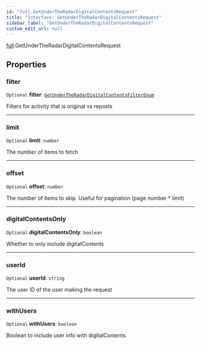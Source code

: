 ```yaml
---
id: "full.GetUnderTheRadarDigitalContentsRequest"
title: "Interface: GetUnderTheRadarDigitalContentsRequest"
sidebar_label: "GetUnderTheRadarDigitalContentsRequest"
custom_edit_url: null
---
```


[full](../namespaces/full.md).GetUnderTheRadarDigitalContentsRequest

## Properties

### filter

 `Optional` **filter**: [`GetUnderTheRadarDigitalContentsFilterEnum`](../enums/full.GetUnderTheRadarDigitalContentsFilterEnum.md)

Filters for activity that is original vs reposts

___

### limit

 `Optional` **limit**: `number`

The number of items to fetch

___

### offset

 `Optional` **offset**: `number`

The number of items to skip. Useful for pagination (page number * limit)

___

### digitalContentsOnly

 `Optional` **digitalContentsOnly**: `boolean`

Whether to only include digitalContents

___

### userId

 `Optional` **userId**: `string`

The user ID of the user making the request

___

### withUsers

 `Optional` **withUsers**: `boolean`

Boolean to include user info with digitalContents
